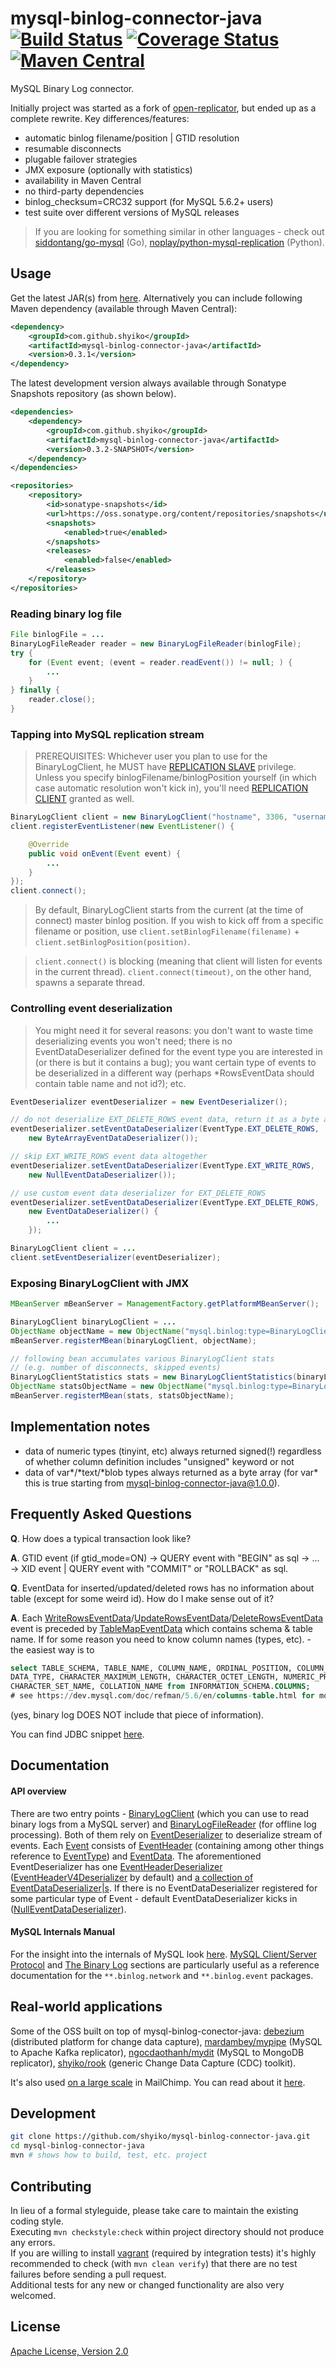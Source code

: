 # mysql-binlog-connector-java [![Build Status](https://travis-ci.org/shyiko/mysql-binlog-connector-java.svg?branch=master)](https://travis-ci.org/shyiko/mysql-binlog-connector-java) [![Coverage Status](https://coveralls.io/repos/shyiko/mysql-binlog-connector-java/badge.svg?branch=master)](https://coveralls.io/r/shyiko/mysql-binlog-connector-java?branch=master) [![Maven Central](http://img.shields.io/badge/maven_central-0.3.1-blue.svg?style=flat)](http://search.maven.org/#search%7Cga%7C1%7Cg%3A%22com.github.shyiko%22%20AND%20a%3A%22mysql-binlog-connector-java%22)

MySQL Binary Log connector.

Initially project was started as a fork of [open-replicator](https://code.google.com/p/open-replicator), 
but ended up as a complete rewrite. Key differences/features:

- automatic binlog filename/position | GTID resolution
- resumable disconnects
- plugable failover strategies
- JMX exposure (optionally with statistics)
- availability in Maven Central
- no third-party dependencies
- binlog_checksum=CRC32 support (for MySQL 5.6.2+ users)
- test suite over different versions of MySQL releases

> If you are looking for something similar in other languages - check out 
[siddontang/go-mysql](https://github.com/siddontang/go-mysql) (Go), 
[noplay/python-mysql-replication](https://github.com/noplay/python-mysql-replication) (Python).

## Usage

Get the latest JAR(s) from [here](http://search.maven.org/#search%7Cga%7C1%7Cg%3A%22com.github.shyiko%22%20AND%20a%3A%22mysql-binlog-connector-java%22). Alternatively you can include following Maven dependency (available through Maven Central):

```xml
<dependency>
    <groupId>com.github.shyiko</groupId>
    <artifactId>mysql-binlog-connector-java</artifactId>
    <version>0.3.1</version>
</dependency>
```

The latest development version always available through Sonatype Snapshots repository (as shown below).

```xml
<dependencies>
    <dependency>
        <groupId>com.github.shyiko</groupId>
        <artifactId>mysql-binlog-connector-java</artifactId>
        <version>0.3.2-SNAPSHOT</version>
    </dependency>
</dependencies>

<repositories>
    <repository>
        <id>sonatype-snapshots</id>
        <url>https://oss.sonatype.org/content/repositories/snapshots</url>
        <snapshots>
            <enabled>true</enabled>
        </snapshots>
        <releases>
            <enabled>false</enabled>
        </releases>
    </repository>
</repositories>
```

### Reading binary log file

```java
File binlogFile = ...
BinaryLogFileReader reader = new BinaryLogFileReader(binlogFile);
try {
    for (Event event; (event = reader.readEvent()) != null; ) {
        ...
    }
} finally {
    reader.close();
}
```

### Tapping into MySQL replication stream

> PREREQUISITES: Whichever user you plan to use for the BinaryLogClient, he MUST have [REPLICATION SLAVE](http://dev.mysql.com/doc/refman/5.5/en/privileges-provided.html#priv_replication-slave) privilege. Unless you specify binlogFilename/binlogPosition yourself (in which case automatic resolution won't kick in), you'll need [REPLICATION CLIENT](http://dev.mysql.com/doc/refman/5.5/en/privileges-provided.html#priv_replication-client) granted as well.

```java
BinaryLogClient client = new BinaryLogClient("hostname", 3306, "username", "password");
client.registerEventListener(new EventListener() {

    @Override
    public void onEvent(Event event) {
        ...
    }
});
client.connect();
```

> By default, BinaryLogClient starts from the current (at the time of connect) master binlog position. If you wish to
kick off from a specific filename or position, use `client.setBinlogFilename(filename)` + `client.setBinlogPosition(position)`.

> `client.connect()` is blocking (meaning that client will listen for events in the current thread). 
`client.connect(timeout)`, on the other hand, spawns a separate thread.  

### Controlling event deserialization

> You might need it for several reasons: 
you don't want to waste time deserializing events you won't need; 
there is no EventDataDeserializer defined for the event type you are interested in (or there is but it contains a bug); 
you want certain type of events to be deserialized in a different way (perhaps *RowsEventData should contain table 
name and not id?); etc.

```java
EventDeserializer eventDeserializer = new EventDeserializer();

// do not deserialize EXT_DELETE_ROWS event data, return it as a byte array
eventDeserializer.setEventDataDeserializer(EventType.EXT_DELETE_ROWS, 
    new ByteArrayEventDataDeserializer()); 

// skip EXT_WRITE_ROWS event data altogether
eventDeserializer.setEventDataDeserializer(EventType.EXT_WRITE_ROWS, 
    new NullEventDataDeserializer());

// use custom event data deserializer for EXT_DELETE_ROWS
eventDeserializer.setEventDataDeserializer(EventType.EXT_DELETE_ROWS, 
    new EventDataDeserializer() {
        ...
    });

BinaryLogClient client = ...
client.setEventDeserializer(eventDeserializer);
```

### Exposing BinaryLogClient with JMX

```java
MBeanServer mBeanServer = ManagementFactory.getPlatformMBeanServer();

BinaryLogClient binaryLogClient = ...
ObjectName objectName = new ObjectName("mysql.binlog:type=BinaryLogClient");
mBeanServer.registerMBean(binaryLogClient, objectName);

// following bean accumulates various BinaryLogClient stats 
// (e.g. number of disconnects, skipped events)
BinaryLogClientStatistics stats = new BinaryLogClientStatistics(binaryLogClient);
ObjectName statsObjectName = new ObjectName("mysql.binlog:type=BinaryLogClientStatistics");
mBeanServer.registerMBean(stats, statsObjectName);
```

## Implementation notes

- data of numeric types (tinyint, etc) always returned signed(!) regardless of whether column definition includes "unsigned" keyword or not
- data of var\*/\*text/\*blob types always returned as a byte array (for var\* this is true starting from mysql-binlog-connector-java@1.0.0). 

## Frequently Asked Questions

**Q**. How does a typical transaction look like?
 
**A**. GTID event (if gtid_mode=ON) -> QUERY event with "BEGIN" as sql -> ... -> XID event | QUERY event with "COMMIT" or "ROLLBACK" as sql. 

**Q**. EventData for inserted/updated/deleted rows has no information about table (except for some weird id). 
How do I make sense out of it?  

**A**. Each [WriteRowsEventData](https://github.com/shyiko/mysql-binlog-connector-java/blob/master/src/main/java/com/github/shyiko/mysql/binlog/event/WriteRowsEventData.java)/[UpdateRowsEventData](https://github.com/shyiko/mysql-binlog-connector-java/blob/master/src/main/java/com/github/shyiko/mysql/binlog/event/UpdateRowsEventData.java)/[DeleteRowsEventData](https://github.com/shyiko/mysql-binlog-connector-java/blob/master/src/main/java/com/github/shyiko/mysql/binlog/event/DeleteRowsEventData.java) event is preceded by [TableMapEventData](https://github.com/shyiko/mysql-binlog-connector-java/blob/master/src/main/java/com/github/shyiko/mysql/binlog/event/TableMapEventData.java) which
contains schema & table name. If for some reason you need to know column names (types, etc). - the easiest way is to

```sql
select TABLE_SCHEMA, TABLE_NAME, COLUMN_NAME, ORDINAL_POSITION, COLUMN_DEFAULT, IS_NULLABLE, 
DATA_TYPE, CHARACTER_MAXIMUM_LENGTH, CHARACTER_OCTET_LENGTH, NUMERIC_PRECISION, NUMERIC_SCALE, 
CHARACTER_SET_NAME, COLLATION_NAME from INFORMATION_SCHEMA.COLUMNS;
# see https://dev.mysql.com/doc/refman/5.6/en/columns-table.html for more information
```

(yes, binary log DOES NOT include that piece of information).

You can find JDBC snippet [here](https://github.com/shyiko/mysql-binlog-connector-java/issues/24#issuecomment-43747417).

## Documentation

#### API overview

There are two entry points - [BinaryLogClient](https://github.com/shyiko/mysql-binlog-connector-java/blob/master/src/main/java/com/github/shyiko/mysql/binlog/BinaryLogClient.java) (which you can use to read binary logs from a MySQL server) and 
[BinaryLogFileReader](https://github.com/shyiko/mysql-binlog-connector-java/blob/master/src/main/java/com/github/shyiko/mysql/binlog/BinaryLogFileReader.java) (for offline log processing). Both of them rely on [EventDeserializer](https://github.com/shyiko/mysql-binlog-connector-java/blob/master/src/main/java/com/github/shyiko/mysql/binlog/event/deserialization/EventDeserializer.java) to deserialize 
stream of events. Each [Event](https://github.com/shyiko/mysql-binlog-connector-java/blob/master/src/main/java/com/github/shyiko/mysql/binlog/event/Event.java) consists of [EventHeader](https://github.com/shyiko/mysql-binlog-connector-java/blob/master/src/main/java/com/github/shyiko/mysql/binlog/event/EventHeader.java) (containing among other things reference to [EventType](https://github.com/shyiko/mysql-binlog-connector-java/blob/master/src/main/java/com/github/shyiko/mysql/binlog/event/EventType.java)) and 
[EventData](https://github.com/shyiko/mysql-binlog-connector-java/blob/master/src/main/java/com/github/shyiko/mysql/binlog/event/EventData.java). The aforementioned EventDeserializer has one [EventHeaderDeserializer](https://github.com/shyiko/mysql-binlog-connector-java/blob/master/src/main/java/com/github/shyiko/mysql/binlog/event/deserialization/EventHeaderDeserializer.java) ([EventHeaderV4Deserializer](https://github.com/shyiko/mysql-binlog-connector-java/blob/master/src/main/java/com/github/shyiko/mysql/binlog/event/deserialization/EventHeaderV4Deserializer.java) by default) 
and [a collection of EventDataDeserializer|s](https://github.com/shyiko/mysql-binlog-connector-java/blob/master/src/main/java/com/github/shyiko/mysql/binlog/event/deserialization/EventDeserializer.java#L82). If there is no EventDataDeserializer registered for
some particular type of Event - default EventDataDeserializer kicks in ([NullEventDataDeserializer](https://github.com/shyiko/mysql-binlog-connector-java/blob/master/src/main/java/com/github/shyiko/mysql/binlog/event/deserialization/NullEventDataDeserializer.java)).

#### MySQL Internals Manual

For the insight into the internals of MySQL look [here](https://dev.mysql.com/doc/internals/en/index.html). [MySQL Client/Server Protocol](http://dev.mysql.com/doc/internals/en/client-server-protocol.html) and [The Binary Log](http://dev.mysql.com/doc/internals/en/binary-log.html) sections are particularly useful as a reference documentation for the `**.binlog.network` and `**.binlog.event` packages.

## Real-world applications

Some of the OSS built on top of mysql-binlog-conector-java: 
[debezium](https://github.com/debezium/debezium) (distributed platform for change data capture),
[mardambey/mypipe](https://github.com/mardambey/mypipe) (MySQL to Apache Kafka replicator),
[ngocdaothanh/mydit](https://github.com/ngocdaothanh/mydit) (MySQL to MongoDB replicator),
[shyiko/rook](https://github.com/shyiko/rook) (generic Change Data Capture (CDC) toolkit).

It's also used [on a large scale](https://twitter.com/atwinmutt/status/626816601078300672) in MailChimp. You can read about it [here](http://devs.mailchimp.com/blog/powering-mailchimp-pro-reporting/).  

## Development

```sh
git clone https://github.com/shyiko/mysql-binlog-connector-java.git
cd mysql-binlog-connector-java
mvn # shows how to build, test, etc. project
```

## Contributing

In lieu of a formal styleguide, please take care to maintain the existing coding style.  
Executing `mvn checkstyle:check` within project directory should not produce any errors.  
If you are willing to install [vagrant](http://www.vagrantup.com/) (required by integration tests) it's highly recommended
to check (with `mvn clean verify`) that there are no test failures before sending a pull request.  
Additional tests for any new or changed functionality are also very welcomed.

## License

[Apache License, Version 2.0](http://www.apache.org/licenses/LICENSE-2.0)
